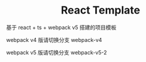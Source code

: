 <h1 align="center">React Template</h1>

基于 react + ts + webpack v5 搭建的项目模板

webpack v4 版请切换分支 webpack-v4

webpack v5 版请切换分支 webpack-v5-2
